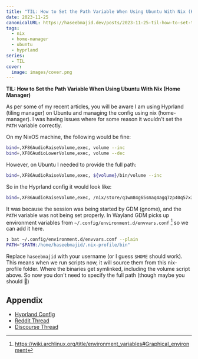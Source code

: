 ```yaml
---
title: "TIL: How to Set the Path Variable When Using Ubuntu With Nix (Home Manager)"
date: 2023-11-25
canonicalURL: https://haseebmajid.dev/posts/2023-11-25-til-how-to-set-the-path-variable-when-using-ubuntu-with-nix-home-manager
tags:
  - nix
  - home-manager
  - ubuntu
  - hyprland
series:
  - TIL
cover:
  image: images/cover.png
---
```


**TIL: How to Set the Path Variable When Using Ubuntu With Nix (Home Manager)**

As per some of my recent articles, you will be aware I am using Hyprland (tiling manager) on Ubuntu and managing the 
config using nix (home-manager). I was having issues where for some reason it wouldn't set the `PATH` variable correctly.

On my NixOS machine, the following would be fine:

```bash
bind=,XF86AudioRaiseVolume,exec, volume --inc
bind=,XF86AudioLowerVolume,exec, volume --dec
```

However, on Ubuntu I needed to provide the full path:

```bash
bind=,XF86AudioRaiseVolume,exec, ${volume}/bin/volume --inc
```

So in the Hyprland config it would look like:

```bash
bind=,XF86AudioRaiseVolume,exec, /nix/store/q1wm84g65smaq4agq7zp40q57x3534ni-volume/bin/volume --inc
```

It was because the session was being started by GDM (gnome), and the `PATH` variable was not being set properly.
In Wayland GDM picks up environment variables from `~/.config/environment.d/envvars.conf` [^1] so we can add it here.

```bash
❯ bat ~/.config/environment.d/envvars.conf --plain
PATH="$PATH:/home/haseebmajid/.nix-profile/bin"
```

Replace `haseebmajid` with your username (or I guess `$HOME` should work). This means when we run scripts now, it will
source them from this nix-profile folder. Where the binaries get symlinked, including the volume script above. So 
now you don't need to specify the full path (though maybe you should 🤷)

[^1]: https://wiki.archlinux.org/title/environment_variables#Graphical_environment

## Appendix

- [Hyprland Config](https://gitlab.com/hmajid2301/dotfiles/-/blob/9561a21fed329f25802290621a54588e314af1ee/home-manager/desktops/wms/hyprland.nix)
- [Reddit Thread](https://old.reddit.com/r/NixOS/comments/17rilhc/hyprlandsway_needs_full_path_to_scripts_on/)
- [Discourse Thread](https://wiki.archlinux.org/title/environment_variables#Graphical_environment)


